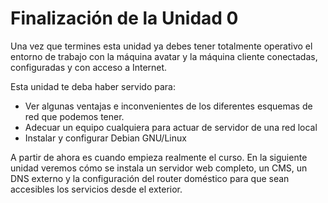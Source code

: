 # Finalización de la Unidad 0

Una vez que termines esta unidad ya debes tener totalmente operativo el entorno de trabajo con la máquina avatar y la máquina cliente conectadas, configuradas y con acceso a Internet.

Esta unidad te deba haber servido para:


* Ver algunas ventajas e inconvenientes de los diferentes esquemas de red que podemos tener.
* Adecuar un equipo cualquiera para actuar de servidor de una red local
* Instalar y configurar Debian GNU/Linux

A partir de ahora es cuando empieza realmente el curso. En la siguiente unidad veremos cómo se instala un servidor web completo, un CMS, un DNS externo y la configuración del router doméstico para que sean accesibles los servicios desde el exterior.

